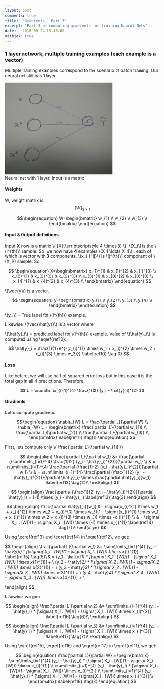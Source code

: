 ```yaml
---
layout: post
comments: true
title:  "Gradients - Part 3"
excerpt: "Part 3 of computing gradients for training Neural Nets"
date:   2016-09-24 15:40:00
mathjax: true
---
```



### **1 layer network, multiple training examples (each example is a vector)**
Multiple training examples correspond to the scenario of batch training. Our neural net still has 1 layer. 

<div class="imgcap">
<img src="/assets/gradients/NN_2_2.jpeg" height="300" width="350">
<div class="thecap">Neural net with 1 layer. Input is a matrix</div>
</div>

#### **Weights**

W, weight matrix is $$[W]_{\scriptscriptstyle 3 \times 1}$$

$$
\begin{equation}
     W=\begin{bmatrix}
         w_{1} \\
         w_{2} \\
         w_{3} \\
         \end{bmatrix}
\end{equation}
$$

#### **Input & Output definitions**

Input **X** now is a matrix \\( [X]{\scriptscriptstyle 4 \times 3} \\). \\(X_i\\) is the \\(i^{th}\\) sample. So, we now have **4** examples \\(X_1 \ldots X_4\\) , each of which is vector with **3** components. \\(x_{i}^{j}\\) is \\(j^{th}\\) component of \\(X_i\\) sample. So 

$$
\begin{equation}
     X=\begin{bmatrix}
     	x_{1}^{1} & x_{1}^{2} & x_{1}^{3} \\
     	x_{2}^{1} & x_{2}^{2} & x_{2}^{3} \\
     	x_{3}^{1} & x_{3}^{2} & x_{3}^{3} \\
     	x_{4}^{1} & x_{4}^{2} & x_{4}^{3} \\
         \end{bmatrix}
\end{equation}
$$


\\(\vec{y}\\) is a vector. 

$$
\begin{equation}
     y=\begin{bmatrix}
         y_{1} \\
         y_{2} \\
         y_{3} \\
         y_{4} \\
         \end{bmatrix}
\end{equation}
$$

\\(y_i\\) = True label for \\(i^{th}\\) example.

Likewise, \\(\vec{\hat{y}}\\) is a vector where 

\\(\hat{y}_i\\) = predicted label for \\(i^{th}\\) example. Value of \\(\hat{y}_i\\) is computed using \eqref{ref10}:

$$ 
\hat{y}_i = \frac{1}{1+e^{-(x_{i}^{1} \times w_1 + x_{i}^{2} \times w_2 + x_{i}^{3} \times w_3)}} \label{ref10} \tag{0} 
$$

#### **Loss**

Like before, we will use half of squared error loss but in this case it is the total gap in all 4 predictions. Therefore,


$$ L  = \sum\limits_{i=1}^{4} \frac{1}{2} (y_i - \hat{y}_i)^{2} $$

#### **Gradients** 

Let's compute gradients. 

$$
\begin{equation}
\nabla_{W} L = \frac{\partial L}{\partial W} \\
\nabla_{W} L = \begin{bmatrix}
     \frac{\partial L}{\partial w_{1}} \\
     \frac{\partial L}{\partial w_{2}} \\
     \frac{\partial L}{\partial w_{3}} \\
     \end{bmatrix}
\label{ref11} \tag{1}
\end{equation} 
$$

First, lets compute only \\( \frac{\partial L}{\partial w_{1}} \\)

<!--
$$
\begin{align}
\frac{\partial L}{\partial w_1} &= \frac{ }{\partial w_1} (\sum\limits_{i=1}^{4} \frac{1}{2} (y_i - \hat{y}_i)^{2})}{\partial w_1}\\
\end{align}
$$
-->

$$
\begin{align}
\frac{\partial L}{\partial w_1} &= \frac{\partial (\sum\limits_{i=1}^{4} \frac{1}{2} (y_i - \hat{y}_i)^{2})}{\partial w_1} \\
& = \sum\limits_{i=1}^{4} \frac{\partial (\frac{1}{2} (y_i - \hat{y}_i)^{2})}{\partial w_1} \\
& = \sum\limits_{i=1}^{4} \frac{\partial (\frac{1}{2} (y_i - \hat{y}_i)^{2})}{\partial \hat{y}_i} \times \frac{\partial \hat{y}_i}{w_1} \label{ref12} \tag{2}\\
\end{align}
$$

$$
\begin{align}
\frac{\partial (\frac{1}{2} (y_i - \hat{y}_i)^{2})}{\partial \hat{y}_i} = (-1) \times (y_i - \hat{y}_i) \label{ref13} \tag{3}
\end{align}
$$

$$
\begin{align}
\frac{\partial \hat{y}_i}{w_1} &= \sigma(x_{i}^{1} \times w_1 + x_{i}^{2} \times w_2 + x_{i}^{3} \times w_3)(1 - \sigma(x_{i}^{1} \times w_1 + x_{i}^{2} \times w_2 + x_{i}^{3} \times w_3)) \times -x_{i}^{1} \\
& = \sigma( X_i . [W])(1 - \sigma( X_i . [W])) \times (-1) \times x_{i}^{1} \label{ref14} \tag{4}\\
\end{align}
$$

Using \eqref{ref13} and \eqref{ref14} in \eqref{ref12}, we get: 

$$
\begin{align}
\frac{\partial L}{\partial w_1} &= \sum\limits_{i=1}^{4} (y_i - \hat{y}_i) *  [\sigma( X_i . [W])(1 - \sigma( X_i . [W])) \times x_{i}^{1}] \label{ref15} \tag{5}\\
& = (y_1 - \hat{y}_1) * [\sigma( X_1 . [W])(1 - \sigma( X_1 . [W])) \times x_{1}^{1}] + \\
(y_2 - \hat{y}_2) * [\sigma( X_2 . [W])(1 - \sigma(X_2 . [W])) \times x_{2}^{1}] + \\
(y_3 - \hat{y}_3) * [\sigma( X_3 . [W])(1 - \sigma(X_3 . [W])) \times x_{3}^{1}] + \\
(y_4 - \hat{y}_4) * [\sigma( X_4 . [W])(1 - \sigma(X_4 . [W])) \times x_{4}^{1}] + \\

\end{align}
$$

Likewise, we get:

$$
\begin{align}
\frac{\partial L}{\partial w_2} &= \sum\limits_{i=1}^{4} (y_i - \hat{y}_i) *  [\sigma( X_i . [W])(1 - \sigma( X_i . [W])) \times x_{i}^{2}] \label{ref16} \tag{6}\\
\end{align}
$$

$$
\begin{align}
\frac{\partial L}{\partial w_3} &= \sum\limits_{i=1}^{4} (y_i - \hat{y}_i) *  [\sigma( X_i . [W])(1 - \sigma( X_i . [W])) \times x_{i}^{3}] \label{ref17} \tag{7}\\
\end{align}
$$

Using \eqref{ref15}, \eqref{ref16} and \eqref{ref17} in \eqref{ref11}, we get: 

$$
\begin{equation}
\frac{\partial L}{\partial W} = \begin{bmatrix}
     \sum\limits_{i=1}^{4} (y_i - \hat{y}_i) *  [\sigma( X_i . [W])(1 - \sigma( X_i . [W])) \times x_{i}^{1}] \\
     \sum\limits_{i=1}^{4} (y_i - \hat{y}_i) *  [\sigma( X_i . [W])(1 - \sigma( X_i . [W])) \times x_{i}^{2}] \\
     \sum\limits_{i=1}^{4} (y_i - \hat{y}_i) *  [\sigma( X_i . [W])(1 - \sigma( X_i . [W])) \times x_{i}^{3}] \\
     \end{bmatrix}
\label{ref18} \tag{8}
\end{equation} 
$$


    

